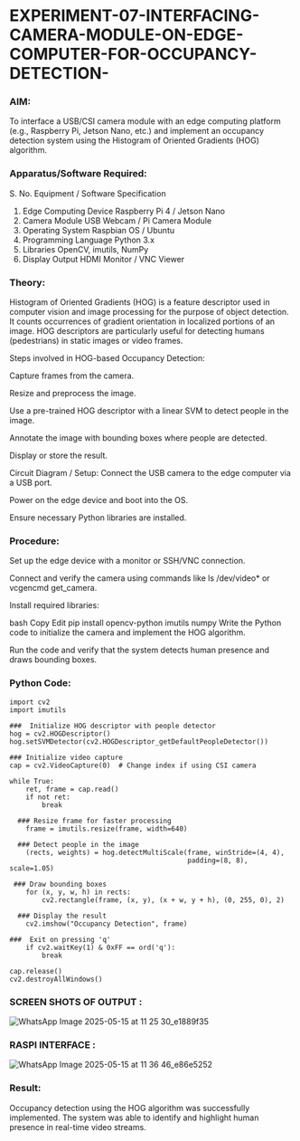 # EXPERIMENT-07-INTERFACING-CAMERA-MODULE-ON-EDGE-COMPUTER-FOR-OCCUPANCY-DETECTION-
### AIM:
To interface a USB/CSI camera module with an edge computing platform (e.g., Raspberry Pi, Jetson Nano, etc.) and implement an occupancy detection system using the Histogram of Oriented Gradients (HOG) algorithm.

### Apparatus/Software Required:
S. No.	Equipment / Software	Specification
1.	Edge Computing Device	Raspberry Pi 4 / Jetson Nano
2.	Camera Module	USB Webcam / Pi Camera Module
3.	Operating System	Raspbian OS / Ubuntu
4.	Programming Language	Python 3.x
5.	Libraries	OpenCV, imutils, NumPy
6.	Display Output	HDMI Monitor / VNC Viewer

### Theory:
Histogram of Oriented Gradients (HOG) is a feature descriptor used in computer vision and image processing for the purpose of object detection. It counts occurrences of gradient orientation in localized portions of an image. HOG descriptors are particularly useful for detecting humans (pedestrians) in static images or video frames.

Steps involved in HOG-based Occupancy Detection:

Capture frames from the camera.

Resize and preprocess the image.

Use a pre-trained HOG descriptor with a linear SVM to detect people in the image.

Annotate the image with bounding boxes where people are detected.

Display or store the result.

Circuit Diagram / Setup:
Connect the USB camera to the edge computer via a USB port.

Power on the edge device and boot into the OS.

Ensure necessary Python libraries are installed.

### Procedure:
Set up the edge device with a monitor or SSH/VNC connection.

Connect and verify the camera using commands like ls /dev/video* or vcgencmd get_camera.

Install required libraries:

bash
Copy
Edit
pip install opencv-python imutils numpy
Write the Python code to initialize the camera and implement the HOG algorithm.

Run the code and verify that the system detects human presence and draws bounding boxes.

 ###  Python Code:
``` 
import cv2
import imutils

###  Initialize HOG descriptor with people detector
hog = cv2.HOGDescriptor()
hog.setSVMDetector(cv2.HOGDescriptor_getDefaultPeopleDetector())

### Initialize video capture
cap = cv2.VideoCapture(0)  # Change index if using CSI camera

while True:
    ret, frame = cap.read()
    if not ret:
        break

  ### Resize frame for faster processing
    frame = imutils.resize(frame, width=640)

  ### Detect people in the image
    (rects, weights) = hog.detectMultiScale(frame, winStride=(4, 4),
                                            padding=(8, 8), scale=1.05)

 ### Draw bounding boxes
    for (x, y, w, h) in rects:
        cv2.rectangle(frame, (x, y), (x + w, y + h), (0, 255, 0), 2)

  ### Display the result
    cv2.imshow("Occupancy Detection", frame)

###  Exit on pressing 'q'
    if cv2.waitKey(1) & 0xFF == ord('q'):
        break

cap.release()
cv2.destroyAllWindows()

```
### SCREEN SHOTS OF OUTPUT :

![WhatsApp Image 2025-05-15 at 11 25 30_e1889f35](https://github.com/user-attachments/assets/4cb9c28d-8684-432e-9289-a86021690f33)

### RASPI INTERFACE :

![WhatsApp Image 2025-05-15 at 11 36 46_e86e5252](https://github.com/user-attachments/assets/f7302c58-afdc-4d0c-b854-93bd28b96b52)

### Result:
Occupancy detection using the HOG algorithm was successfully implemented. The system was able to identify and highlight human presence in real-time video streams.
